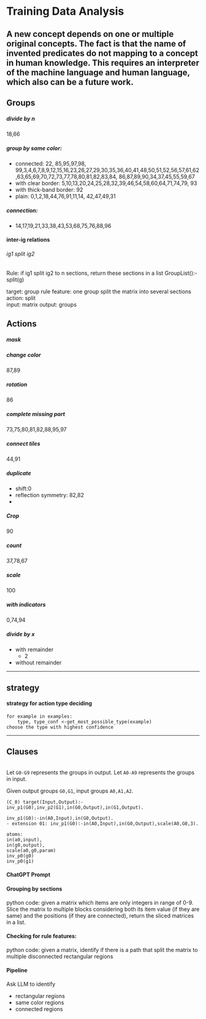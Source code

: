 # Training Data Analysis
A new concept depends on one or multiple original concepts.
The fact is that the name of invented predicates do not mapping to a concept in human knowledge.
This requires an interpreter of the machine language and human language, which also can be a future work.
---

## Groups

##### divide by n
18,66

##### group by same color:
- connected: 22, 85,95,97,98, 99,3,4,6,7,8,9,12,15,16,23,26,27,29,30,35,36,40,41,48,50,51,52,56,57,61,62,63,65,69,70,72,73,77,78,80,81,82,83,84,
86,87,89,90,34,37,45,55,59,67
- with clear border: 5,10,13,20,24,25,28,32,39,46,54,58,60,64,71,74,79, 93
- with thick-band border: 92
- plain: 0,1,2,18,44,76,91,11,14, 42,47,49,31

##### connection:
- 14,17,19,21,33,38,43,53,68,75,76,88,96


#### inter-ig relations

###### ig1 split ig2
Rule: if ig1 split ig2 to n sections, return these sections in a list
GroupList():-split(g)

target: group
rule feature: one group split the matrix into several sections 
action: split  
input: matrix
output: groups

## Actions

##### mask

##### change color
87,89

##### rotation
86

##### complete missing part
73,75,80,81,82,88,95,97

##### connect tiles
44,91

##### duplicate
- shift:0
- reflection symmetry: 82,82
- 

##### Crop
90

##### count
37,78,67

##### scale
100
##### with indicators
0,74,94
##### divide by x 
- with remainder
  - 2
- without remainder



---
## strategy
#### strategy for action type deciding
``` 
for example in examples:
    type, type_conf <-get_most_possible_type(example)
choose the type with highest confidence
```


---

## Clauses

######
Let `G0-G9` represents the groups in output.
Let `A0-A9` represents the groups in input.

Given output groups `G0,G1`, input groups `A0,A1,A2`.
``` 
(C_0) target(Input,Output):-inv_p1(G0),inv_p2(G1),in(G0,Output),in(G1,Output).

inv_p1(G0):-in(A0,Input),in(G0,Output).
- extension 01: inv_p1(G0):-in(A0,Input),in(G0,Output),scale(A0,G0,3).

atoms:
in(a0,input),
in(g0,output),
scale(a0,g0,param)
inv_p0(g0)
inv_p0(g1)
```


#### ChatGPT Prompt

#### Grouping by sections
python code: given a matrix which items are only integers in range of 0-9. 
Slice the matrix to multiple blocks considering both its item value (if they are same) and the positions (if they are connected),
return the sliced matrices in a list.


#### Checking for rule features:
python code: given a matrix, 
identify if there is a path that split the matrix to multiple disconnected rectangular regions


#### Pipeline

Ask LLM to identify
- rectangular regions
- same color regions
- connected regions